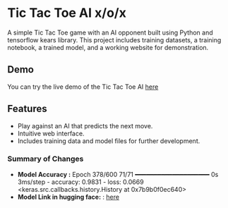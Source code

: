 # Tic Tac Toe AI x/o/x

A simple Tic Tac Toe game with an AI opponent built using Python and tensorflow kears library. This project includes training datasets, a training notebook, a trained model, and a working website for demonstration.

## Demo

You can try the live demo of the Tic Tac Toe AI [here](https://bijayakumartamang.com.np/tic-tac-toe)

## Features

- Play against an AI that predicts the next move.
- Intuitive web interface.
- Includes training data and model files for further development.



### Summary of Changes

- **Model Accuracy :** 
Epoch 378/600
71/71 ━━━━━━━━━━━━━━━━━━━━ 0s 3ms/step - accuracy: 0.9831 - loss: 0.0669
<keras.src.callbacks.history.History at 0x7b9b0f0ec640>
- **Model Link in hugging face:** : [here](https://huggingface.co/beejaytmg/ai_tic_tac_toe)

